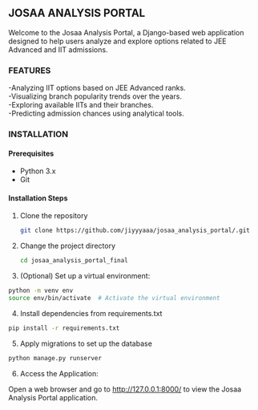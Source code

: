 ## JOSAA ANALYSIS PORTAL
Welcome to the Josaa Analysis Portal, a Django-based web application designed to help users analyze and explore options related to JEE Advanced and IIT admissions.

### FEATURES
  -Analyzing IIT options based on JEE Advanced ranks.<br/>
  -Visualizing branch popularity trends over the years.<br/>
  -Exploring available IITs and their branches.<br/>
  -Predicting admission chances using analytical tools.<br/>

### INSTALLATION
#### Prerequisites
  - Python 3.x
  - Git

#### Installation Steps
1. Clone the repository
   ``` bash
   git clone https://github.com/jiyyyaaa/josaa_analysis_portal/.git
   ```
2. Change the project directory
   ```bash
   cd josaa_analysis_portal_final
   ```
3. (Optional) Set up a virtual environment:
```bash
python -m venv env
source env/bin/activate  # Activate the virtual environment
```
4. Install dependencies from requirements.txt
```bash
pip install -r requirements.txt
```
5. Apply migrations to set up the database
```bash
python manage.py runserver
```
6. Access the Application: 

Open a web browser and go to http://127.0.0.1:8000/ to view the Josaa Analysis Portal application.


